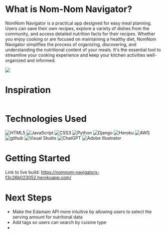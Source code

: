  
# What is Nom-Nom Navigator?
<p>NomNom Navigator is a practical app designed for easy meal planning. Users can save their own recipes, explore a variety of dishes from the community, and access detailed nutrition facts for their recipes. Whether you enjoy cooking or are focused on maintaining a healthy diet, NomNom Navigator simplifies the process of organizing, discovering, and understanding the nutritional content of your meals. It's the essential tool to streamline your cooking experience and keep your kitchen activities well-organized and informed.
</p>
<img src="screenshot.png">

# Inspiration
<p> </p>

<img src="">

# Technologies Used
![HTML5](https://img.shields.io/badge/html5-%23E34F26.svg?style=for-the-badge&logo=html5&logoColor=white)
![JavaScript](https://img.shields.io/badge/javascript-%23323330.svg?style=for-the-badge&logo=javascript&logoColor=%23F7DF1E)
![CSS3](https://img.shields.io/badge/css3-%231572B6.svg?style=for-the-badge&logo=css3&logoColor=white)
![Python](https://img.shields.io/badge/python-3670A0?style=for-the-badge&logo=python&logoColor=ffdd54)
![Django](https://img.shields.io/badge/django-%23092E20.svg?style=for-the-badge&logo=django&logoColor=white)
![Heroku](https://img.shields.io/badge/heroku-%23430098.svg?style=for-the-badge&logo=heroku&logoColor=white)
![AWS](https://img.shields.io/badge/AWS-%23FF9900.svg?style=for-the-badge&logo=amazon-aws&logoColor=white)\
![github](https://img.shields.io/badge/GitHub-100000?style=for-the-badge&logo=github&logoColor=white)
![Visual Studio](https://img.shields.io/badge/Visual%20Studio-5C2D91.svg?style=for-the-badge&logo=visual-studio&logoColor=white)
![ChatGPT](https://img.shields.io/badge/chatGPT-74aa9c?style=for-the-badge&logo=openai&logoColor=white)
![Adobe Illustrator](https://img.shields.io/badge/adobe%20illustrator-%23FF9A00.svg?style=for-the-badge&logo=adobe%20illustrator&logoColor=white)

# Getting Started

Link to live build: https://nomnom-navigators-f3c26b023052.herokuapp.com/



# Next Steps
- Make the Edamam API more intuitive by allowing users to select the serving amount for nutritonal data
- Add tags so users can search by cuisine type
- 
